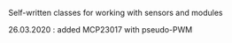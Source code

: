 Self-written classes for working with sensors and modules

26.03.2020 : added MCP23017 with pseudo-PWM